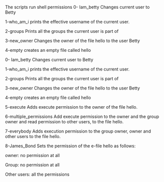 The scripts run shell permissions
0- Iam_betty Changes current user to Betty

1-who_am_i prints the effective username of the current user.

2-groups Prints all the groups the current user is part of

3-new_owner Changes the owner of the file hello to the user Betty

4-empty creates an empty file called hello

0- Iam_betty Changes current user to Betty

1-who_am_i prints the effective username of the current user.

2-groups Prints all the groups the current user is part of

3-new_owner Changes the owner of the file hello to the user Betty

4-empty creates an empty file called hello

5-execute  Adds execute permission to the owner of the file hello.

6-multiple_permissions Add execute permission to the owner and the group owner and read permission to other users, to the file hello.

7-everybody  Adds execution permission to the group owner, owner and other users to the file hello.

8-James_Bond Sets the permission of the e-file hello as follows:

owner: no permission at all

Group: no permission at all

Other users: all the permissions
